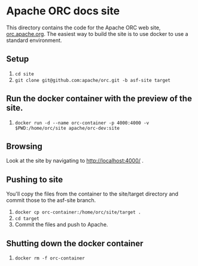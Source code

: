 # Apache ORC docs site

This directory contains the code for the Apache ORC web site,
[orc.apache.org](https://orc.apache.org/). The easiest way to build
the site is to use docker to use a standard environment.

## Setup

1. `cd site`
2. `git clone git@github.com:apache/orc.git -b asf-site target`

## Run the docker container with the preview of the site.

1. `docker run -d --name orc-container -p 4000:4000 -v $PWD:/home/orc/site apache/orc-dev:site`

## Browsing

Look at the site by navigating to
[http://localhost:4000/](http://localhost:4000/) .

## Pushing to site

You'll copy the files from the container to the site/target directory and
commit those to the asf-site branch.

1. `docker cp orc-container:/home/orc/site/target .`
2. `cd target`
3. Commit the files and push to Apache.

## Shutting down the docker container

1. `docker rm -f orc-container`
